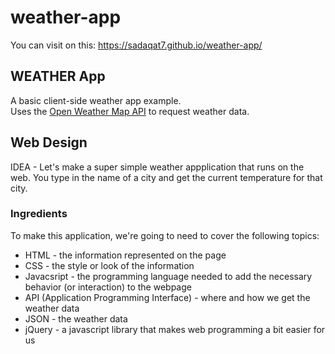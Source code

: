 # weather-app
You can visit on this: https://sadaqat7.github.io/weather-app/

WEATHER App
-------------

A basic client-side weather app example.  
Uses the [Open Weather Map API](http://openweathermap.org/api) to request weather data.

## Web Design

IDEA - Let's make a super simple weather appplication that runs on the web. You type in the name of a city and get the current temperature for that city. 

### Ingredients
To make this application, we're going to need to cover the following topics:
  * HTML - the information represented on the page
  * CSS - the style or look of the information
  * Javacsript - the programming language needed to add the necessary behavior (or interaction) to the webpage
  * API (Application Programming Interface) - where and how we get the weather data
  * JSON - the weather data
  * jQuery - a javascript library that makes web programming a bit easier for us
